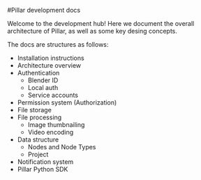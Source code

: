 #Pillar development docs

Welcome to the development hub! Here we document the overall architecture of
Pillar, as well as some key desing concepts.

The docs are structures as follows:

* Installation instructions
* Architecture overview
* Authentication
    * Blender ID
    * Local auth
    * Service accounts
* Permission system (Authorization)
* File storage
* File processing
    * Image thumbnailing
    * Video encoding
* Data structure
    * Nodes and Node Types
    * Project
* Notification system
* Pillar Python SDK

